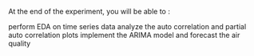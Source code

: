 At the end of the experiment, you will be able to :

perform EDA on time series data
analyze the auto correlation and partial auto correlation plots
implement the ARIMA model and forecast the air quality
